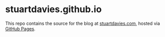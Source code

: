 # stuartdavies.github.io

This repo contains the source for the blog at [stuartdavies.com](https://stuartdavies.com), hosted via [GitHub Pages](https://pages.github.com/).
